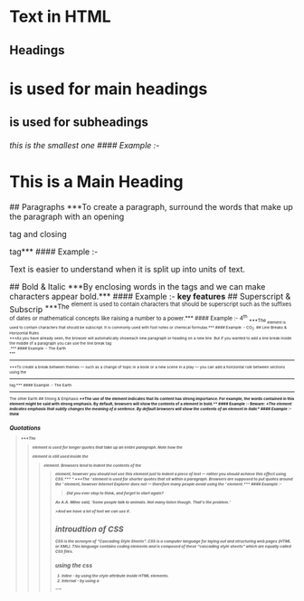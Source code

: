 # Text in HTML 
## Headings
<h1>
<h2>
<h3>
<h4>
<h5>
<h6>
<h1> is used for main headings
<h2> is used for subheadings
<h6> this is the smallest one 
#### Example :- 
<h1>This is a Main Heading</h1>
## Paragraphs
***To create a paragraph, surround the words that make up the paragraph with an opening <p> tag and closing </p> tag***
#### Example :- 
<p>Text is easier to understand when it is split up  into units of text.</p>
## Bold & Italic
***By enclosing words in the tags and we can make characters appear bold.***
#### Example :- 
<b>key features</b>
## Superscript & Subscrip
<sup>
***The <sup> element is used to contain characters that should be superscript such as the suffixes of dates or mathematical concepts like raising a number to a power.***
#### Example :- 
4<sup>th</sup>
<sub>
***The <sub> element is used to contain characters that should be subscript. It is commonly
used with foot notes or chemical formulas.***
#### Example :- 
CO<sub>2</sub>.
## Line Breaks & Horizontal Rules 
<br /> 
***As you have already seen, the browser will automatically showeach new paragraph or heading on a new line. But if you wanted to add a line break inside the middle of a paragraph you can use the line break tag <br />.***
#### Example :- 
The Earth<br />
***<hr /> 
***To create a break between themes — such as a change of topic in a book or a new scene in a play — you can add a horizontal rule between sections using the <hr /> tag.***
#### Example :- 
The Earth
<hr />
The other Earth 
## Strong & Emphasis
<strong> 
**The use of the <strong> element indicates that its content has strong importance. For example, the words contained in this element might be said with strong emphasis. By default, browsers will show the contents of a <strong> element in bold.**
#### Example :- 
<strong>Beware:</strong>
<em> 
*The <em> element indicates emphasis that subtly changes the meaning of a sentence. By default browsers will show the contents of an <em> element in italic*
#### Example :- 
<em>think</em>

## Quotations
<blockquote>
***The <blockquote> element is used for longer quotes that take up an entire paragraph. Note how the <p> element is still used inside the <blockquote> element. Browsers tend to indent the contents of the <blockquote> element, however you should not use this element just to indent a piece of text — rather you should achieve this effect using CSS.***

<q>
***The <q> element is used for shorter quotes that sit within a paragraph. Browsers are supposed to put quotes around the <q> element, however Internet Explorer does not — therefore many people avoid using the <q> element.***
#### Example :- 
<blockquote cite="http://en.wikipedia.org/wiki/Winnie-the-Pooh">  <p>Did you ever stop to think, and forget to start again?</p> </blockquote> <p>As A.A. Milne said, <q>Some people talk to animals. Not many listen though. That's the  problem.</q></p>
>And we have a lot of text we can use it .

# introudtion of CSS 
***CSS is the acronym of “Cascading Style Sheets”. CSS is a computer language for laying out and structuring web pages (HTML or XML). This language contains coding elements and is composed of these “cascading style sheets” which are equally called CSS files.***
## using the css
1. Inline - by using the style attribute inside HTML elements.
2. Internal - by using a <style> element in the <head> section.
3. External - by using a <link> element to link to an external CSS file.
## css selector 
<img src="https://cf.ppt-online.org/files/slide/k/Kbp3XcismqFREgGuz9OBIWY1vDx6MwHVeZQjC5/slide-8.jpg" width="250">

# introudction of Javascript
***JavaScript is a programming language commonly used in web development. It was originally developed by Netscape as a means to add dynamic and interactive elements to websites. This means JavaScript functions can run after a webpage has loaded without communicating with the server.***
## statments 
***Statements are used in JavaScript to control its program flow. Unlike properties, methods, and events, which are fundamentally tied to the object that owns them, statements are designed to work independently of any JavaScript object.***
#### Example :- 
var x, y, z;    // Statement 1
x = 5;          // Statement 2
y = 6;          // Statement 3
z = x + y;      // Statement 4
## comments 
You should write comments to explain what your code does.
They help make your code easier to read and understand.
This can help you and others who read your code. 
#### Example :- 
/* Th i s script displays a greeting to the user based upon the current time.
It is an example from JavaScript & jQuer y book */
// Display the appropriate greeti ng based on the current time
## Variable
 ***means anything that can vary. JavaScript includes variables which hold the data value and it can be changed anytime. JavaScript uses reserved keyword var to declare a variable. A variable must have a unique name. ... In the above example, we have declared three variables using var keyword: one, two and three.***
**you define a variable in JavaScript**
***Declaring (Creating) JavaScript Variables Creating a variable in JavaScript is called "declaring" a variable. You declare a JavaScript variable with the var keyword: var carName; After the declaration, the variable has no value (technically it has the value of undefined ).***
## DATA TYPES 
1. NUMERIC DATA TYPE
The numeric data type handles
numbers.
5 
2. STRING DATA TYPE
The strings data type consists of
letters and other characters.
'hello there ' 
3. BOOLEAN DATA TYPE
Boolean data types can have one
of two values: true or false.
true 
## loops 
### USING LOGICAL OR , & , LOGICAL NOT
<img src="https://www.devopsschool.com/blog/wp-content/uploads/2020/07/JavaScript-Logical-Operator.png" width="250">

### Conditional Statements
1. Use if to specify a block of code to be executed, if a specified condition is true.
2. Use else to specify a block of code to be executed, if the same condition is false.
3. Use else if to specify a new condition to test, if the first condition is false.
#### Example :- 
if (time < 10) {
  greeting = "Good morning";
} else if (time < 20) {
  greeting = "Good day";
} else {
  greeting = "Good evening";
}
